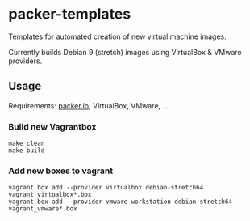 packer-templates
================

Templates for automated creation of new virtual machine images.

Currently builds Debian 9 (stretch) images using VirtualBox & VMware providers.


## Usage

Requirements: [packer.io](https://packer.io/), VirtualBox, VMware, ...

### Build new Vagrantbox
    make clean
    make build

### Add new boxes to vagrant

    vagrant box add --provider virtualbox debian-stretch64 vagrant_virtualbox*.box
    vagrant box add --provider vmware-workstation debian-stretch64 vagrant_vmware*.box
